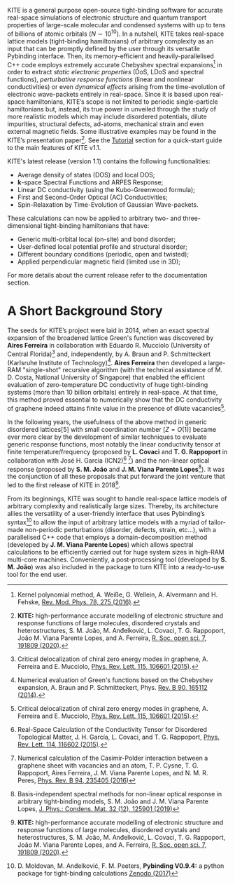 KITE is a general purpose open-source tight-binding software for accurate real-space simulations of electronic structure and quantum transport properties of large-scale molecular and condensed systems with up to tens of billions of atomic orbitals ($N\sim 10^{10}$). In a nutshell, KITE takes real-space lattice models (tight-binding hamiltonians) of arbitrary complexity as an input that can be promptly defined by the user through its versatile Pybinding interface. Then, its memory-efficient and heavily-parallelised C++ code employs extremely accurate Chebyshev spectral expansions[^1] in order to extract *static electronic properties* (DoS, LDoS and spectral functions), *perturbative response functions* (linear and nonlinear conductivities) or even *dynamical effects* arising from the time-evolution of electronic wave-packets entirely in real-space. Since it is based upon real-space hamiltonians, KITE’s scope is not limited to periodic single-particle hamiltonians but, instead, its true power in unveiled through the study of more realistic models which may include disordered potentials, dilute impurities, structural defects, ad-atoms, mechanical strain and even external magnetic fields. Some illustrative examples may be found in the KITE’s presentation paper[^2]. See the [Tutorial][tutorial] section for a quick-start guide to the main features of KITE v1.1.

KITE's latest release (version 1.1) contains the following functionalities:

* Average density of states (DOS) and local DOS;
* $\mathbf{k}$-space Spectral Functions and ARPES Response;
* Linear DC conductivity (using the Kubo-Greenwood formula);
* First and Second-Order Optical (AC) Conductivities;
* Spin-Relaxation by Time-Evolution of Gaussian Wave-packets.

These calculations can now be applied to arbitrary two- and three-dimensional tight-binding hamiltonians that have:

* Generic multi-orbital local (on-site) and bond disorder;
* User-defined local potential profile and structural disorder;
* Different boundary conditions (periodic, open and twisted);
* Applied perpendicular magnetic field (limited use in 3D);

For more details about the current release refer to the documentation section.

# A Short Background Story

The seeds for KITE’s project were laid in 2014, when an exact spectral expansion of the broadened lattice Green's function was discovered by **Aires Ferreira** in collaboration with Eduardo R. Mucciolo (University of Central Florida)[^3] and, independently, by A. Braun and P. Schmitteckert (Karlsruhe Institute of Technology)[^4]. **Aires Ferreira** then developed a large-RAM "single-shot" recursive algorithm (with the technical assistance of M. D. Costa, National University of Singapore) that enabled the efficient evaluation of zero-temperature DC conductivity of huge tight-binding systems (more than 10 billion orbitals) entirely in real-space. At that time, this method proved essential to numerically show that the DC conductivity of graphene indeed attains finite value in the presence of dilute vacancies[^3].

In the following years, the usefulness of the above method in generic disordered lattices[5] with small coordination number $[Z=O(1)]$ became ever more clear by the development of similar techniques to  evaluate generic response functions, most notably the linear conductivity tensor  at finite temperature/frequency (proposed by **L. Covaci** and **T. G. Rappoport** in collaboration with José H. García (ICN2)[^6] [^7]) and the non-linear optical response (proposed by **S. M. João** and **J. M. Viana Parente Lopes**[^8]). It was the conjunction of all these proposals that put forward the joint venture that led to the first release of KITE in 2018[^2].

From its beginnings, KITE was sought to handle real-space lattice models of arbitrary complexity and realistically large sizes. Thereby, its architecture allies the versatility of a user-friendly interface that uses Pybinding’s syntax[^9] to allow the input of arbitrary lattice models with a myriad of tailor-made non-periodic perturbations (disorder, defects, strain, etc…), with a parallelised C++ code that employs a domain-decomposition method (developed by **J. M. Viana Parente Lopes**) which allows spectral calculations to be efficiently carried out for huge system sizes in high-RAM multi-core machines. Conveniently, a post-processing tool (developed by **S. M. João**) was also included in the package to turn KITE into a ready-to-use tool for the end user.

[^1]: Kernel polynomial method, A. Weiße, G. Wellein, A. Alvermann and H. Fehske, [Rev. Mod. Phys. 78, 275 (2016)](https://journals.aps.org/rmp/abstract/10.1103/RevModPhys.78.275).

[^2]: **KITE:** high-performance accurate modelling of electronic structure and response functions of large molecules, disordered crystals and heterostructures, S. M. João, M. Anđelković, L. Covaci, T. G. Rappoport, João M. Viana Parente Lopes, and A. Ferreira, [R. Soc. open sci. 7, 191809 (2020)](https://royalsocietypublishing.org/doi/10.1098/rsos.191809).

[^3]: Critical delocalization of chiral zero energy modes in graphene, A. Ferreira and E. Mucciolo, [Phys. Rev. Lett. 115, 106601 (2015)](https://journals.aps.org/prl/abstract/10.1103/PhysRevLett.115.106601).

[^4]: Numerical evaluation of Green's functions based on the Chebyshev expansion, A. Braun and P. Schmitteckert, Phys. [Rev. B 90, 165112 (2014)](https://journals.aps.org/prb/abstract/10.1103/PhysRevB.90.165112).

[^5]: Efficient multiscale lattice simulations of strained and disordered graphene, N. Leconte, A. Ferreira, and J. Jung. [Semiconductors and Semimetals 95, 35 (2016)](https://www.sciencedirect.com/science/article/abs/pii/S0080878416300047).

[^6]: Real-Space Calculation of the Conductivity Tensor for Disordered Topological Matter, J. H. García, L. Covaci, and T. G. Rappoport, [Phys. Rev. Lett. 114, 116602 (2015)](https://journals.aps.org/prl/abstract/10.1103/PhysRevLett.114.116602).

[^7]: Numerical calculation of the Casimir-Polder interaction between a graphene sheet with vacancies and an atom, T. P. Cysne, T. G. Rappoport, Aires Ferreira, J. M. Viana Parente Lopes, and N. M. R. Peres, [Phys. Rev. B 94, 235405 (2016)](https://journals.aps.org/prb/abstract/10.1103/PhysRevB.94.235405)

[^8]: Basis-independent spectral methods for non-linear optical response in arbitrary tight-binding models, S. M. João and J. M. Viana Parente Lopes, [J. Phys.: Condens. Mat. 32 (12), 125901 (2019)](https://iopscience.iop.org/article/10.1088/1361-648X/ab59ec/meta)

[^9]: D. Moldovan, M. Anđelković, F. M. Peeters, **Pybinding V0.9.4:** a python package for tight-binding calculations [Zenodo (2017)](doi:10.5281/zenodo.826942)

[tutorial]: ../documentation/index.md
